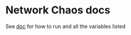 # Network Chaos docs

See [doc](../docs/network-chaos.md) for how to run and all the variables listed